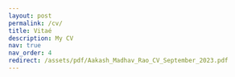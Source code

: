 ```yaml
---
layout: post
permalink: /cv/
title: Vitaé
description: My CV
nav: true
nav_order: 4
redirect: /assets/pdf/Aakash_Madhav_Rao_CV_September_2023.pdf
---
```


